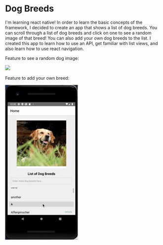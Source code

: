 # Dog Breeds

I'm learning react native! In order to learn the basic concepts of the framework, I decided to create an app that shows a list of dog breeds. You can scroll through a list of dog breeds and click on one to see a random image of that breed! You can also add your own dog breeds to the list. I created this app to learn how to use an API, get familiar with list views, and also learn how to use react navigation.

Feature to see a random dog image:

<img src="detailspage.gif" height="500">

Feature to add your own breed:

<img src="homepage.gif" height="500">
